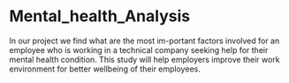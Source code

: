# Mental_health_Analysis
In our project we find what are the most im-portant factors involved for an employee who is working in a technical company seeking help for their mental health condition. This study will help employers improve their work environment for better wellbeing of their employees.

